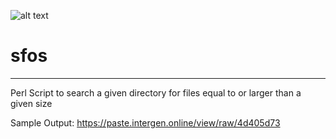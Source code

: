 ![alt text](https://intergenstudios.com/Downloads/InterGenStudios.png "InterGenStudios")

# sfos
---
Perl Script to search a given directory for files equal to or larger than a given size


Sample Output: https://paste.intergen.online/view/raw/4d405d73
